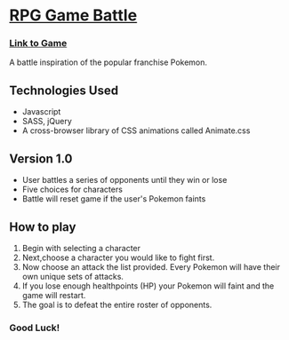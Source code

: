 # [RPG Game Battle](https://alejandro-loja.github.io/RPG_Game/)
### [Link to Game](https://alejandro-loja.github.io/RPG_Game/)
A battle inspiration of the popular franchise Pokemon. 

## Technologies Used
* Javascript
* SASS, jQuery
* A cross-browser library of CSS animations called Animate.css

## Version 1.0 
* User battles a series of opponents until they win or lose
* Five choices for characters
* Battle will reset game if the user's Pokemon faints

## How to play

1. Begin with selecting a character
2. Next,choose a character you would like to fight first.
3. Now choose an attack the list provided. Every Pokemon will have their own unique sets of attacks.
4. If you lose enough healthpoints (HP) your Pokemon will faint and the game will restart.
5. The goal is to defeat the entire roster of opponents.

### Good Luck!
